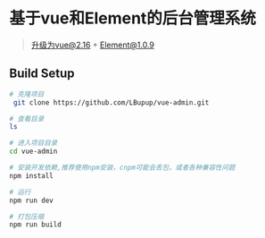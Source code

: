 # 基于vue和Element的后台管理系统
> 升级为vue@2.16 + Element@1.0.9
## Build Setup

``` bash
# 克隆项目 
 git clone https://github.com/LBupup/vue-admin.git

# 查看目录
ls

# 进入项目目录
cd vue-admin

# 安装开发依赖,推荐使用npm安装，cnpm可能会丢包，或者各种兼容性问题
npm install

# 运行
npm run dev

# 打包压缩
npm run build
```

